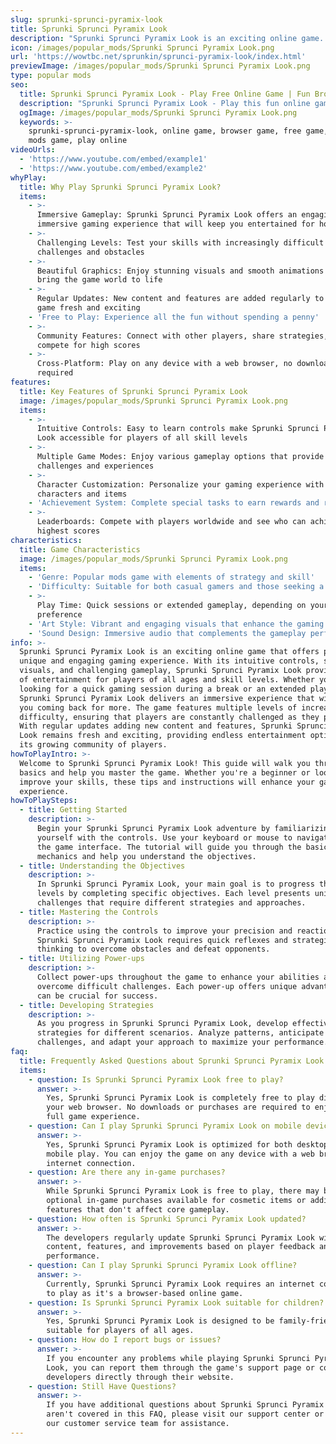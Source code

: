 ```yaml
---
slug: sprunki-sprunci-pyramix-look
title: Sprunki Sprunci Pyramix Look
description: "Sprunki Sprunci Pyramix Look is an exciting online game. Play for free directly in your browser!"
icon: /images/popular_mods/Sprunki Sprunci Pyramix Look.png
url: 'https://wowtbc.net/sprunkin/sprunci-pyramix-look/index.html'
previewImage: /images/popular_mods/Sprunki Sprunci Pyramix Look.png
type: popular mods
seo:
  title: Sprunki Sprunci Pyramix Look - Play Free Online Game | Fun Browser Games
  description: "Sprunki Sprunci Pyramix Look - Play this fun online game for free in your browser. No download required!"
  ogImage: /images/popular_mods/Sprunki Sprunci Pyramix Look.png
  keywords: >-
    sprunki-sprunci-pyramix-look, online game, browser game, free game, popular
    mods game, play online
videoUrls:
  - 'https://www.youtube.com/embed/example1'
  - 'https://www.youtube.com/embed/example2'
whyPlay:
  title: Why Play Sprunki Sprunci Pyramix Look?
  items:
    - >-
      Immersive Gameplay: Sprunki Sprunci Pyramix Look offers an engaging and
      immersive gaming experience that will keep you entertained for hours
    - >-
      Challenging Levels: Test your skills with increasingly difficult
      challenges and obstacles
    - >-
      Beautiful Graphics: Enjoy stunning visuals and smooth animations that
      bring the game world to life
    - >-
      Regular Updates: New content and features are added regularly to keep the
      game fresh and exciting
    - 'Free to Play: Experience all the fun without spending a penny'
    - >-
      Community Features: Connect with other players, share strategies, and
      compete for high scores
    - >-
      Cross-Platform: Play on any device with a web browser, no downloads
      required
features:
  title: Key Features of Sprunki Sprunci Pyramix Look
  image: /images/popular_mods/Sprunki Sprunci Pyramix Look.png
  items:
    - >-
      Intuitive Controls: Easy to learn controls make Sprunki Sprunci Pyramix
      Look accessible for players of all skill levels
    - >-
      Multiple Game Modes: Enjoy various gameplay options that provide different
      challenges and experiences
    - >-
      Character Customization: Personalize your gaming experience with unique
      characters and items
    - 'Achievement System: Complete special tasks to earn rewards and recognition'
    - >-
      Leaderboards: Compete with players worldwide and see who can achieve the
      highest scores
characteristics:
  title: Game Characteristics
  image: /images/popular_mods/Sprunki Sprunci Pyramix Look.png
  items:
    - 'Genre: Popular mods game with elements of strategy and skill'
    - 'Difficulty: Suitable for both casual gamers and those seeking a challenge'
    - >-
      Play Time: Quick sessions or extended gameplay, depending on your
      preference
    - 'Art Style: Vibrant and engaging visuals that enhance the gaming experience'
    - 'Sound Design: Immersive audio that complements the gameplay perfectly'
info: >-
  Sprunki Sprunci Pyramix Look is an exciting online game that offers players a
  unique and engaging gaming experience. With its intuitive controls, stunning
  visuals, and challenging gameplay, Sprunki Sprunci Pyramix Look provides hours
  of entertainment for players of all ages and skill levels. Whether you're
  looking for a quick gaming session during a break or an extended play session,
  Sprunki Sprunci Pyramix Look delivers an immersive experience that will keep
  you coming back for more. The game features multiple levels of increasing
  difficulty, ensuring that players are constantly challenged as they progress.
  With regular updates adding new content and features, Sprunki Sprunci Pyramix
  Look remains fresh and exciting, providing endless entertainment options for
  its growing community of players.
howToPlayIntro: >-
  Welcome to Sprunki Sprunci Pyramix Look! This guide will walk you through the
  basics and help you master the game. Whether you're a beginner or looking to
  improve your skills, these tips and instructions will enhance your gaming
  experience.
howToPlaySteps:
  - title: Getting Started
    description: >-
      Begin your Sprunki Sprunci Pyramix Look adventure by familiarizing
      yourself with the controls. Use your keyboard or mouse to navigate through
      the game interface. The tutorial will guide you through the basic
      mechanics and help you understand the objectives.
  - title: Understanding the Objectives
    description: >-
      In Sprunki Sprunci Pyramix Look, your main goal is to progress through
      levels by completing specific objectives. Each level presents unique
      challenges that require different strategies and approaches.
  - title: Mastering the Controls
    description: >-
      Practice using the controls to improve your precision and reaction time.
      Sprunki Sprunci Pyramix Look requires quick reflexes and strategic
      thinking to overcome obstacles and defeat opponents.
  - title: Utilizing Power-ups
    description: >-
      Collect power-ups throughout the game to enhance your abilities and
      overcome difficult challenges. Each power-up offers unique advantages that
      can be crucial for success.
  - title: Developing Strategies
    description: >-
      As you progress in Sprunki Sprunci Pyramix Look, develop effective
      strategies for different scenarios. Analyze patterns, anticipate
      challenges, and adapt your approach to maximize your performance.
faq:
  title: Frequently Asked Questions about Sprunki Sprunci Pyramix Look
  items:
    - question: Is Sprunki Sprunci Pyramix Look free to play?
      answer: >-
        Yes, Sprunki Sprunci Pyramix Look is completely free to play directly in
        your web browser. No downloads or purchases are required to enjoy the
        full game experience.
    - question: Can I play Sprunki Sprunci Pyramix Look on mobile devices?
      answer: >-
        Yes, Sprunki Sprunci Pyramix Look is optimized for both desktop and
        mobile play. You can enjoy the game on any device with a web browser and
        internet connection.
    - question: Are there any in-game purchases?
      answer: >-
        While Sprunki Sprunci Pyramix Look is free to play, there may be
        optional in-game purchases available for cosmetic items or additional
        features that don't affect core gameplay.
    - question: How often is Sprunki Sprunci Pyramix Look updated?
      answer: >-
        The developers regularly update Sprunki Sprunci Pyramix Look with new
        content, features, and improvements based on player feedback and game
        performance.
    - question: Can I play Sprunki Sprunci Pyramix Look offline?
      answer: >-
        Currently, Sprunki Sprunci Pyramix Look requires an internet connection
        to play as it's a browser-based online game.
    - question: Is Sprunki Sprunci Pyramix Look suitable for children?
      answer: >-
        Yes, Sprunki Sprunci Pyramix Look is designed to be family-friendly and
        suitable for players of all ages.
    - question: How do I report bugs or issues?
      answer: >-
        If you encounter any problems while playing Sprunki Sprunci Pyramix
        Look, you can report them through the game's support page or contact the
        developers directly through their website.
    - question: Still Have Questions?
      answer: >-
        If you have additional questions about Sprunki Sprunci Pyramix Look that
        aren't covered in this FAQ, please visit our support center or contact
        our customer service team for assistance.
---
```


